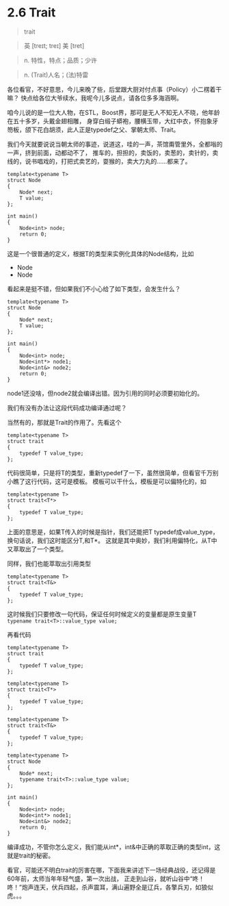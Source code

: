 # 2.6 Trait

> trait

> 英 [treɪt; treɪ]  美 [tret]

> n. 特性，特点；品质；少许

> n. (Trait)人名；(法)特雷


各位看官，不好意思，今儿来晚了些，后堂跟大厨对付点事（Policy）小二楞着干嘛？
快点给各位大爷续水，我呢今儿多说点，请各位多多海涵啊。

咱今儿说的是一位大人物，在STL，Boost界，那可是无人不知无人不晓，他年龄在五十多岁，头戴金翅相雕，
身穿白缎子蟒袍，腰横玉带，大红中衣，怀抱象牙笏板，颌下花白胡须，此人正是typedef之父、掌朝太师、Trait。

我们今天就要说说当朝太师的事迹，说道这，哇的一声，茶馆甭管里外，全都嗡的一声，挤到前面，动都动不了，
推车的，担担的，卖饭的，卖葱的，卖针的，卖线的，说书唱戏的，打把式卖艺的，耍猴的，卖大力丸的……都来了。

	template<typename T>
	struct Node
	{
		Node* next;
		T value;
	};

	int main()
	{
		Node<int> node;
		return 0;
	}

这是一个很普通的定义，根据T的类型来实例化具体的Node结构，比如

- Node<int>
- Node<char>

看起来是挺不错，但如果我们不小心给了如下类型，会发生什么？

	template<typename T>
	struct Node
	{
		Node* next;
		T value;
	};

	int main()
	{
		Node<int> node;
		Node<int*> node1;
		Node<int&> node2;
		return 0;
	}

node1还没啥，但node2就会编译出错。因为引用的同时必须要初始化的。

我们有没有办法让这段代码成功编译通过呢？

当然有的，那就是Trait的作用了。先看这个

	template<typename T>
	struct trait
	{
		typedef T value_type;
	};
	
代码很简单，只是将T的类型，重新typedef了一下，虽然很简单，但看官千万别小瞧了这行代码，这可是模板。
模板可以干什么，模板是可以偏特化的，如

	template<typename T>
	struct trait<T*>
	{
		typedef T value_type;
	};

上面的意思是，如果T传入的时候是指针，我们还能把T typedef成value_type，换句话说，我们这时能区分T,和T*。
这就是其中奥妙，我们利用偏特化，从T中又萃取出了一个类型。

同样，我们也能萃取出引用类型

	template<typename T>
	struct trait<T&>
	{
		typedef T value_type;
	};

这时候我们只要修改一句代码，保证任何时候定义的变量都是原生变量T `typename trait<T>::value_type value;`

再看代码

	template<typename T>
	struct trait
	{
		typedef T value_type;
	};

	template<typename T>
	struct trait<T*>
	{
		typedef T value_type;
	};

	template<typename T>
	struct trait<T&>
	{
		typedef T value_type;
	};

	template<typename T>
	struct Node
	{
		Node* next;
		typename trait<T>::value_type value;
	};

	int main()
	{
		Node<int> node;
		Node<int*> node1;
		Node<int&> node2;
		return 0;
	}


编译成功，不管你怎么定义，我们能从int*，int&中正确的萃取正确的类型int，这就是trait的秘密。


看官，可能还不明白trait的厉害在哪，下面我来讲述下一场经典战役，还记得是60年前，太师当年年轻气盛，第一次出战，
正走到山谷，就听山谷中“咚！咚！”炮声连天，伏兵四起，杀声震耳，满山遍野全是辽兵，各擎兵刃，如狼似虎。。。


